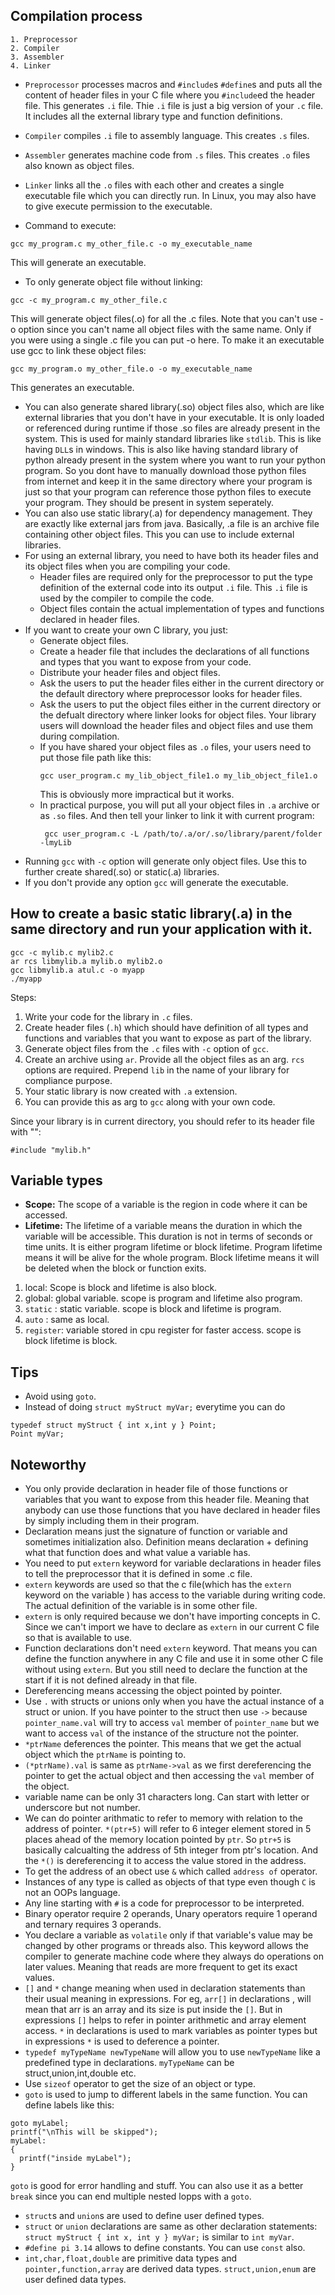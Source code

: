## Compilation process
```
1. Preprocessor
2. Compiler
3. Assembler
4. Linker
```

* `Preprocessor` processes macros and `#include`s `#define`s and puts all the content of header files in your C file where you `#include`ed the header file. This generates `.i` file. Thie `.i` file is just a big version of your `.c` file. It includes all the external library type and function definitions.
* `Compiler` compiles `.i` file to assembly language. This creates `.s` files.
* `Assembler` generates machine code from `.s` files. This creates `.o` files also known as object files.
* `Linker` links all the `.o` files with each other and creates a single executable file which you can directly run. In Linux, you may also have to give execute permission to the executable.

* Command to execute:
```
gcc my_program.c my_other_file.c -o my_executable_name
```
This will generate an executable.

* To only generate object file without linking:
```
gcc -c my_program.c my_other_file.c
```
This will generate object files(.o) for all the .c files. Note that you can't use -o option since you can't name all object files with the same name. Only if you were using a single .c file you can put -o here.
To make it an executable use gcc to link these object files:
```
gcc my_program.o my_other_file.o -o my_executable_name
```
This generates an executable.

* You can also generate shared library(.so) object files also, which are like external libraries that you don't have in your executable. It is only loaded or referenced during runtime if those .so files are already present in the system. This is used for mainly standard libraries like `stdlib`. This is like having `DLL`s in windows. This is also like having standard library of python already present in the system where you want to run your python program. So you dont have to manually download those python files from internet and keep it in the same directory where your program is just so that your program can reference those python files to execute your program. They should be present in system seperately.
* You can also use static library(.a) for dependency management. They are exactly like external jars from java. Basically, .a file is an archive file containing other object files. This you can use to include external libraries.
* For using an external library, you need to have both its header files and its object files when you are compiling your code.
   * Header files are required only for the preprocessor to put the type definition of the external code into its output `.i` file. This `.i` file is used by the compiler to compile the code.
   * Object files contain the actual implementation of types and functions declared in header files.
* If you want to create your own C library, you just:
   * Generate object files.
   * Create a header file that includes the declarations of all functions and types that you want to expose from your code.
   * Distribute your header files and object files.
   * Ask the users to put the header files either in the current directory or the default directory where preprocessor looks for header files.
   * Ask the users to put the object files either in the current directory or the defualt directory where linker looks for object files. 
   Your library users will download the header files and object files and use them during compilation.
   *  If you have shared your object files as `.o` files, your users need to put those file path like this:
      ```
      gcc user_program.c my_lib_object_file1.o my_lib_object_file1.o
      ```
      This is obviously more impractical but it works.
   * In practical purpose, you will put all your object files in `.a` archive or as `.so` files. And then tell your linker to link it with current program:
     ```
      gcc user_program.c -L /path/to/.a/or/.so/library/parent/folder -lmyLib
     ```
* Running `gcc` with `-c` option will generate only object files. Use this to further create shared(.so) or static(.a) libraries.
* If you don't provide any option `gcc` will generate the executable.


## How to create a basic static library(.a) in the same directory and run your application with it.
```
gcc -c mylib.c mylib2.c
ar rcs libmylib.a mylib.o mylib2.o
gcc libmylib.a atul.c -o myapp
./myapp
```

Steps: 
1. Write your code for the library in `.c` files.
2. Create header files (`.h`) which should have definition of all types and functions and variables that you want to expose as part of the library.
3. Generate object files from the `.c` files with `-c` option of `gcc`.
4. Create an archive using `ar`. Provide all the object files as an arg. `rcs` options are required. Prepend `lib` in the name of your library for compliance purpose.
5. Your static library is now created with `.a` extension.
6. You can provide this as arg to `gcc` along with your own code.

Since your library is in current directory, you should refer to its header file with "":
```
#include "mylib.h"
```

## Variable types
* **Scope:** The scope of a variable is the region in code where it can be accessed.
* **Lifetime:** The lifetime of a variable means the duration in which the variable will be accessible. This duration is not in terms of seconds or time units. It is either program lifetime or block lifetime. Program lifetime means it will be alive for the whole program. Block lifetime means it will be deleted when the block or function exits.

1. local: Scope is block and lifetime is also block.
2. global: global variable. scope is program and lifetime also program.
3. `static` : static variable. scope is block and lifetime is program.
4. `auto` : same as local.
5. `register`: variable stored in cpu register for faster access. scope is block lifetime is block.


## Tips
* Avoid using `goto`.
* Instead of doing `struct myStruct myVar;` everytime you can do
```
typedef struct myStruct { int x,int y } Point;
Point myVar;
```


## Noteworthy
* You only provide declaration in header file of those functions or variables that you want to expose from this header file.  Meaning that anybody can use those functions that you have declared in header files by simply including them in their program.
* Declaration means just the signature of function or variable and sometimes initialization also. Definition means declaration + defining what that function does and what value a variable has.
* You need to put `extern` keyword for variable declarations in header files to tell the preprocessor that it is defined in some .c file.
* `extern` keywords are used so that the c file(which has the `extern` keyword on the variable ) has access to the variable during writing code. The actual definition of the variable is in some other file.
* `extern` is only required because we don't have importing concepts in C. Since we can't import we have to declare as `extern` in our current C file so that is available to use.
* Function declarations don't need `extern` keyword. That means you can define the function anywhere in any C file and use it in some other C file without using `extern`. But you still need to declare the function at the start if it is not defined already in that file.
* Dereferencing means accessing the object pointed by pointer.
* Use `.` with structs or unions only when you have the actual instance of a struct or union. If you have pointer to the struct then use `->` because `pointer_name.val` will try to access `val` member of `pointer_name` but we want to access `val` of the instance of the structure not the pointer.
* `*ptrName` deferences the pointer. This means that we get the actual object which the `ptrName` is pointing to.
* `(*ptrName).val` is same as `ptrName->val` as we first dereferencing the pointer to get the actual object and then accessing the `val` member of the object.
* variable name can be only 31 characters long. Can start with letter or underscore but not number.
* We can do pointer arithmatic to refer to memory with relation to the address of pointer. `*(ptr+5)` will refer to 6 integer element stored in 5 places ahead of the memory location pointed by `ptr`. So `ptr+5` is basically calcualting the address of 5th integer from ptr's location. And the `*()` is dereferencing it to access the value stored in the address.
* To get the address of an obect use `&` which called `address of` operator.
* Instances of any type is called as objects of that type even though `C` is not an OOPs language.
* Any line starting with `#` is a code for preprocessor to be interpreted.
* Binary operator require 2 operands, Unary operators require 1 operand and ternary requires 3 operands.
* You declare a variable as `volatile` only if that variable's value may be changed by other programs or threads also. This keyword allows the compiler to generate machine code where they always do operations on later values. Meaning that reads are more frequent to get its exact values.
* `[]` and `*` change meaning when used in declaration statements than their usual meaning in expressions. For eg, `arr[]` in declarations , will mean that arr is an array and its size is put inside the `[]`. But in expressions `[]` helps to refer in pointer arithmetic and array element access. `*` in declarations is used to mark variables as pointer types but in expressions `*` is used to deference a pointer.
* `typedef myTypeName newTypeName` will allow you to use `newTypeName` like a predefined type in declarations. `myTypeName` can be struct,union,int,double etc.
* Use `sizeof` operator to get the size of an object or type.
* `goto` is used to jump to different labels in the same function. You can define labels like this:
```
goto myLabel;
printf("\nThis will be skipped");
myLabel:
{
  printf("inside myLabel");
}
```
`goto` is good for error handling and stuff. You can also use it as a better `break` since you can end multiple nested lopps with a `goto`.

* `struct`s and `union`s are used to define user defined types.
* `struct` or `union` declarations are same as other declaration statements:
`struct myStruct { int x, int y } myVar;` is similar to `int myVar`.
* `#define pi 3.14` allows to define constants. You can use `const` also.
* `int,char,float,double` are primitive data types and `pointer,function,array` are derived data types. `struct,union,enum` are user defined data types.
